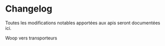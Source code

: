 # Changelog


Toutes les modifications notables apportées aux apis seront documentées ici.


Woop vers transporteurs
